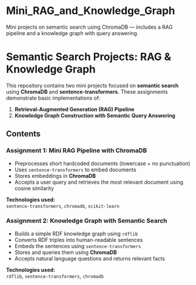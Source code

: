 # Mini_RAG_and_Knowledge_Graph
Mini projects on semantic search using ChromaDB — includes a RAG pipeline and a knowledge graph with query answering.

# Semantic Search Projects: RAG & Knowledge Graph

This repository contains two mini projects focused on **semantic search** using **ChromaDB** and **sentence-transformers**. These assignments demonstrate basic implementations of:
1. **Retrieval-Augmented Generation (RAG) Pipeline**
2. **Knowledge Graph Construction with Semantic Query Answering**



## Contents

### Assignment 1: Mini RAG Pipeline with ChromaDB

- Preprocesses short hardcoded documents (lowercase + no punctuation)
- Uses `sentence-transformers` to embed documents
- Stores embeddings in **ChromaDB**
- Accepts a user query and retrieves the most relevant document using cosine similarity

**Technologies used:**  
`sentence-transformers`, `chromadb`, `scikit-learn`


### Assignment 2: Knowledge Graph with Semantic Search

- Builds a simple RDF knowledge graph using `rdflib`
- Converts RDF triples into human-readable sentences
- Embeds the sentences using `sentence-transformers`
- Stores and queries them using **ChromaDB**
- Accepts natural language questions and returns relevant facts

**Technologies used:**  
`rdflib`, `sentence-transformers`, `chromadb`

